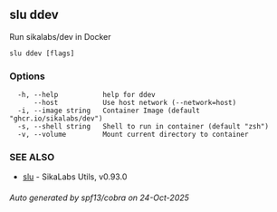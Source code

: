 ## slu ddev

Run sikalabs/dev in Docker

```
slu ddev [flags]
```

### Options

```
  -h, --help           help for ddev
      --host           Use host network (--network=host)
  -i, --image string   Container Image (default "ghcr.io/sikalabs/dev")
  -s, --shell string   Shell to run in container (default "zsh")
  -v, --volume         Mount current directory to container
```

### SEE ALSO

* [slu](slu.md)	 - SikaLabs Utils, v0.93.0

###### Auto generated by spf13/cobra on 24-Oct-2025

